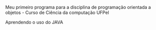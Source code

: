 Meu primeiro programa para a disciplina de programação orientada a objetos - Curso de Ciência da computação UFPel

Aprendendo o uso do JAVA